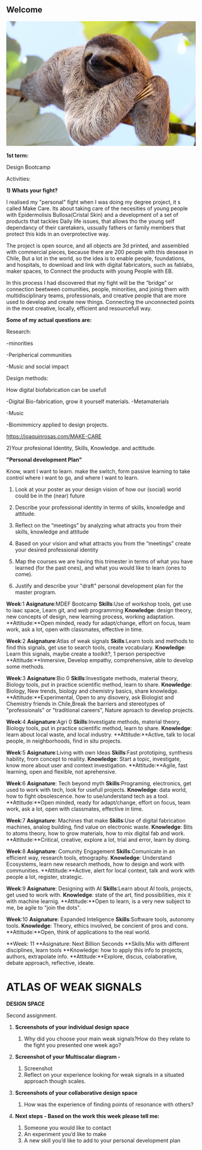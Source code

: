 ## Welcome

![](../images/perezoso.jpg)

**1st term:**

Design Bootcamp

Activities:

**1) Whats your fight?**

I realised my "personal" fight when I was doing my degree project, it s called Make Care. Its about taking care of the necesities of young people with Epidermolisis Bullosa(Cristal Skin) and a development of a set of products that tackles Daily life issues, that allows tho the young self dependancy of their caretakers, ussually fathers or family members that protect this kids in an overprotective way.

The project is open source, and all objects are 3d printed, and assembled with commercial pieces, because there are 200 people with this desease in Chile, But a lot in the world, so the idea is to enable people, foundations, and hospitals, to download and link with digital fabricators, such as fablabs, maker spaces, to Connect the products with young People with EB.

In this process I had discovered that my fight will be the “bridge” or connection beetween comunities, people, minorities, and joinig them with multidisciplinary teams, professionals, and creative people that are more used to develop and create new things. Connecting the unconnected points in the most creative, locally, efficient and resourcefull way.

**Some of my actual questions are:**

Research:

-minorities

-Peripherical communities

-Music and social impact

Design methods:

How digital biofabrication can be usefull

-Digital Bio-fabrication, grow it yourself materials.
-Metamaterials

-Music

-Biomimmicry applied to design projects.

https://joaquinrosas.com/MAKE-CARE

2)Your profesional Identity, Skills, Knowledge. and acttitude.

**"Personal development Plan"**

Know, want I want to learn. make the switch, form passive learning to take control where i want to go, and where I want to learn.

1) Look at your poster as your design vision of how our (social) world could be in the (near) future

2) Describe your professional identity in terms of skills, knowledge and attitude.

3) Reflect on the “meetings” by analyzing what attracts you from their skills, knowledge and attitude

4) Based on your vision and what attracts you from the “meetings” create your desired professional identity


5) Map the courses we are having this trimester in terms of what you have learned (for the past ones), and what you would like to learn (ones to come).

6) Justify and describe your "draft" personal development plan for the master program.

**Week**:1
**Asignature**:MDEF Bootcamp
**Skills**:Use of workshop tools, get use to iaac space, Learn git, and web programming
**Knowledge**: design theory, new concepts of design, new learning process, working adaptation.
**Attitude:**Open minded, ready for adapt/change, effort on focus, team work, ask a lot, open with classmates, effective in time.

**Week**:2
**Asignature**:Atlas of weak signals
**Skills**:Learn tools and methods to find this signals, get use to search tools, create vocabulary.
**Knowledge**: Learn this signals, maybe create a toolkit?, 1 person perspective
**Attitude:**Inmersive, Develop empathy, comprehensive, able to develop some methods.

**Week**:3
**Asignature**:Bio 0
**Skills**:Investigate methods, material theory, Biology tools, put in practice scientific method, learn to share.
**Knowledge**: Biology, New trends, biology and chemistry basics, share knowledge.
**Attitude:**Experimental, Open to any disovery, ask Biologist and Chemistry friends in Chile,Break the barriers and stereotypes of "professionals" or "traditional careers", Nature aproach to develop projects.

**Week**:4
**Asignature**:Agri 0
**Skills**:Investigate methods, material theory, Biology tools, put in practice scientific method, learn to share.
**Knowledge**: learn about local waste, and local industry.
**Attitude:**Active, talk to local people, in neighborhoods, find in situ projects.

**Week**:5
**Asignature**:Living with own Ideas
**Skills**:Fast prototiping, synthesis hability, from concept to reallity.
**Knowledge**: Start a topic, investigate, know more about user and context investigation.
**Attitude:**Agile, fast learning, open and flexible, not aprehensive.

**Week**:6
**Asignature**: Tech beyond myth
**Skills**:Programing, electronics, get used to work with tech, look for usefull projects.
**Knowledge**: data world, how to fight obsolescence. how to use/understand tech as a tool.
**Attitude:**Open minded, ready for adapt/change, effort on focus, team work, ask a lot, open with classmates, effective in time.

**Week**:7
**Asignature**: Machines that make
**Skills**:Use of digital fabrication machines, analog building, find value on electronic waste.
**Knowledge**: Bits to atoms theory, how to grow materials, how to mix digital fab and work.
**Attitude:**Critical, creative, explore a lot, trial and error, learn by doing.

**Week**:8
**Asignature**: Comunity Engagement
**Skills**:Comunicate in an efficient way, research tools, etnography.
**Knowledge**: Understand Ecosystems, learn new research methods, how to design and work with communities.
**Attitude:**Active, alert for local context, talk and work with people a lot, register, strategic.

**Week**:9
**Asignature**: Designing with AI
**Skills**:Learn about AI tools, projects, get used to work with.
**Knowledge**: state of the art, find possibilities, mix it with machine learnig.
**Attitude:**Open to learn, is a very new subject to me, be agile to "join the dots".

**Week**:10
**Asignature**: Expanded Inteligence
**Skills**:Software tools, autonomy tools.
**Knowledge**: Theory, ethics involved, be concient of pros and cons.
**Attitude:**Open, think of applications to the real world.

**Week: 11
**Asignature: Next Billion Seconds
**Skills:Mix with different disciplines, learn tools
**Knowledge: how to apply this info to projects, authors, extrapolate info.
**Attitude:**Explore, discus, colaborative, debate approach, reflective, ideate.


# ATLAS OF WEAK SIGNALS

**DESIGN SPACE**

Second assignment.

1. **Screenshots of your individual design space**
    1. Why did you choose your main weak signals?How do they relate to the fight you presented one week ago?
    
2. **Screenshot of your Multiscalar diagram -**
    1. Screenshot
    2. Reflect on your experience looking for weak signals in a situated approach though scales.
3. **Screenshots of your collaborative design space**
    1. How was the experience of finding points of resonance with others?
    
4. **Next steps - Based on the work this week please tell me:**
    1. Someone you would like to contact
    2. An experiment you’d like to make
    3. A new skill you’d like to add to your personal development plan
